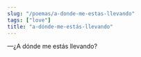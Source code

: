 ```yaml
---
slug: "/poemas/a-donde-me-estas-llevando"
tags: ["love"]
title: "a-dónde-me-estás-llevando"
---
```

—¿A dónde me estás llevando?